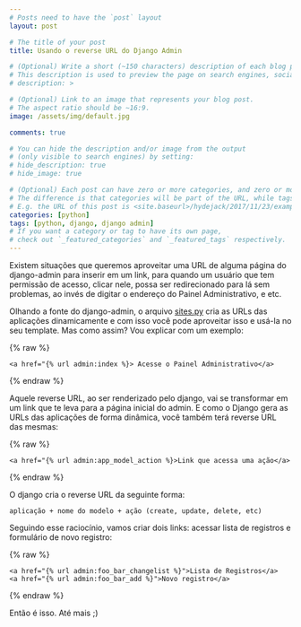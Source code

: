 ```yaml
---
# Posts need to have the `post` layout
layout: post

# The title of your post
title: Usando o reverse URL do Django Admin

# (Optional) Write a short (~150 characters) description of each blog post.
# This description is used to preview the page on search engines, social media, etc.
# description: >

# (Optional) Link to an image that represents your blog post.
# The aspect ratio should be ~16:9.
image: /assets/img/default.jpg

comments: true

# You can hide the description and/or image from the output
# (only visible to search engines) by setting:
# hide_description: true
# hide_image: true

# (Optional) Each post can have zero or more categories, and zero or more tags.
# The difference is that categories will be part of the URL, while tags will not.
# E.g. the URL of this post is <site.baseurl>/hydejack/2017/11/23/example-content/
categories: [python]
tags: [python, django, django admin]
# If you want a category or tag to have its own page,
# check out `_featured_categories` and `_featured_tags` respectively.
---
```


Existem situações que queremos aproveitar uma URL de alguma página do django-admin para inserir em um link, para quando um usuário que tem permissão
de acesso, clicar nele, possa ser redirecionado para lá sem problemas, ao invés de digitar o endereço do Painel Administrativo, e etc.

Olhando a fonte do django-admin, o arquivo [sites.py](https://github.com/django/django/blob/master/django/contrib/admin/sites.py) cria as URLs das aplicações dinamicamente e com isso você pode aproveitar isso e usá-la
no seu template. Mas como assim? Vou explicar com um exemplo:

{% raw %}

```html+django
<a href="{% url admin:index %}> Acesse o Painel Administrativo</a>
```

{% endraw %}

Aquele reverse URL, ao ser renderizado pelo django, vai se transformar em um link que te leva para
a página inicial do admin. E como o Django gera as URLs das aplicações de forma dinâmica, você também
terá reverse URL das mesmas:

{% raw %}

```html+django
<a href="{% url admin:app_model_action %}>Link que acessa uma ação</a>
```

{% endraw %}

O django cria o reverse URL da seguinte forma:

    aplicação + nome do modelo + ação (create, update, delete, etc)

Seguindo esse raciocínio, vamos criar dois links: acessar lista de registros e formulário de novo registro:

{% raw %}

```html+django
<a href="{% url admin:foo_bar_changelist %}">Lista de Registros</a>
<a href="{% url admin:foo_bar_add %}">Novo registro</a>
```

{% endraw %}

Então é isso. Até mais ;)
